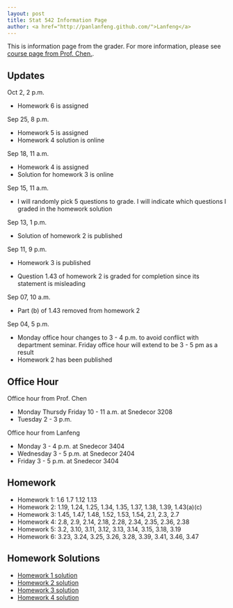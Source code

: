 ```yaml
---
layout: post
title: Stat 542 Information Page
author: <a href="http://panlanfeng.github.com/">Lanfeng</a>
---
```

This is information page from the grader. For more information, please see [course page from Prof. Chen.](http://www.public.iastate.edu/~songchen/ST542-2013.htm).

## Updates
Oct 2, 2 p.m.

 - Homework 6 is assigned

Sep 25, 8 p.m.

 - Homework 5 is assigned
 - Homework 4 solution is online

Sep 18, 11 a.m.  

 - Homework 4 is assigned
 - Solution for homework 3 is online
 
Sep 15, 11 a.m.

 - I will randomly pick 5 questions to grade. I will indicate which questions I graded in the homework solution  

Sep 13, 1 p.m.

 - Solution of homework 2 is published

Sep 11, 9 p.m.
 
 - Homework 3 is published

 - Question 1.43 of homework 2 is graded for completion since its statement is misleading

Sep 07, 10 a.m.

 - Part (b) of 1.43 removed from homework 2


Sep 04, 5 p.m.  

 - Monday office hour changes to 3 - 4 p.m. to avoid conflict with department seminar. Friday office hour will extend to be 3 - 5 pm as a result
 - Homework 2 has been published


## Office Hour
Office hour from Prof. Chen

 - Monday Thursdy Friday 10 - 11 a.m. at Snedecor 3208 
 - Tuesday 2 - 3 p.m.

Office hour from Lanfeng

 - Monday 3 - 4 p.m. at Snedecor 3404
 - Wednesday 3 - 5 p.m. at Snedecor 2404
 - Friday 3 - 5 p.m. at Snedecor 3404

## Homework  
 - Homework 1: 1.6 1.7 1.12 1.13
 - Homework 2: 1.19, 1.24, 1.25, 1.34, 1.35, 1.37, 1.38, 1.39, 1.43(a)(c) 
 - Homework 3: 1.45, 1.47, 1.48, 1.52, 1.53, 1.54, 2.1, 2.3, 2.7
 - Homework 4: 2.8, 2.9, 2.14, 2.18, 2.28, 2.34, 2.35, 2.36, 2.38
 - Homework 5: 3.2, 3.10, 3.11, 3.12, 3.13, 3.14, 3.15, 3.18, 3.19
 - Homework 6: 3.23, 3.24, 3.25, 3.26, 3.28, 3.39, 3.41, 3.46, 3.47  
 
## Homework Solutions
 - [Homework 1 solution](http://www.public.iastate.edu/~pan/doc/stat542/stat542_hw1.pdf)
 - [Homework 2 solution](http://www.public.iastate.edu/~pan/doc/stat542/stat542_hw2.pdf)
 - [Homework 3 solution](http://www.public.iastate.edu/~pan/doc/stat542/stat542_hw3.pdf)
 - [Homework 4 solution](http://www.public.iastate.edu/~pan/doc/stat542/stat542_hw4.pdf)



